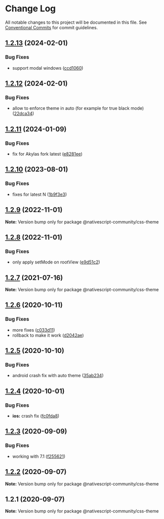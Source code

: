 # Change Log

All notable changes to this project will be documented in this file.
See [Conventional Commits](https://conventionalcommits.org) for commit guidelines.

## [1.2.13](https://github.com/nativescript-community/css-theme/compare/v1.2.12...v1.2.13) (2024-02-01)


### Bug Fixes

* support modal windows ([ccd1060](https://github.com/nativescript-community/css-theme/commit/ccd1060ccaec817a7d2d88bcd33e5a2624663bfe))





## [1.2.12](https://github.com/nativescript-community/css-theme/compare/v1.2.11...v1.2.12) (2024-02-01)


### Bug Fixes

* allow to enforce theme in auto (for example for true black mode) ([22dca34](https://github.com/nativescript-community/css-theme/commit/22dca34b48e961ca9f43c328630ad53b34805775))





## [1.2.11](https://github.com/nativescript-community/css-theme/compare/v1.2.10...v1.2.11) (2024-01-09)


### Bug Fixes

* fix for Akylas fork latest ([e8281ee](https://github.com/nativescript-community/css-theme/commit/e8281eedf7fc671bd1266e0cead63edcf037effd))





## [1.2.10](https://github.com/nativescript-community/css-theme/compare/v1.2.9...v1.2.10) (2023-08-01)


### Bug Fixes

* fixes for latest N ([1b9f3e3](https://github.com/nativescript-community/css-theme/commit/1b9f3e35ae3de67a90e0523b230975a7a264bb2b))





## [1.2.9](https://github.com/nativescript-community/css-theme/compare/v1.2.8...v1.2.9) (2022-11-01)

**Note:** Version bump only for package @nativescript-community/css-theme

## [1.2.8](https://github.com/nativescript-community/css-theme/compare/v1.2.7...v1.2.8) (2022-11-01)

### Bug Fixes

-   only apply setMode on rootView ([e9d51c2](https://github.com/nativescript-community/css-theme/commit/e9d51c2461dfd23e54ae06ae70859d8dc2c3c0e4))

## [1.2.7](https://github.com/nativescript-community/css-theme/compare/v1.2.6...v1.2.7) (2021-07-16)

**Note:** Version bump only for package @nativescript-community/css-theme

## [1.2.6](https://github.com/nativescript-community/css-theme/compare/v1.2.5...v1.2.6) (2020-10-11)

### Bug Fixes

-   more fixes ([c033d11](https://github.com/nativescript-community/css-theme/commit/c033d114d8de690ca14672db67f88f46623642b3))
-   rollback to make it work ([d2042ae](https://github.com/nativescript-community/css-theme/commit/d2042ae9d76f0529edbb5c2e1056056f7369ff90))

## [1.2.5](https://github.com/nativescript-community/css-theme/compare/v1.2.4...v1.2.5) (2020-10-10)

### Bug Fixes

-   android crash fix with auto theme ([35ab234](https://github.com/nativescript-community/css-theme/commit/35ab2349cbe5a07f26fa0acf4c772bb02d23c46e))

## [1.2.4](https://github.com/nativescript-community/css-theme/compare/v1.2.3...v1.2.4) (2020-10-01)

### Bug Fixes

-   **ios:** crash fix ([fc0fda8](https://github.com/nativescript-community/css-theme/commit/fc0fda8b1bc428adec153f1b6a8acc1948bcae65))

## [1.2.3](https://github.com/nativescript-community/css-theme/compare/v1.2.2...v1.2.3) (2020-09-09)

### Bug Fixes

-   working with 7.1 ([f255621](https://github.com/nativescript-community/css-theme/commit/f255621e2a32d66354d7874ba51dd9bbcefcc927))

## [1.2.2](https://github.com/nativescript-community/css-theme/compare/v1.2.1...v1.2.2) (2020-09-07)

**Note:** Version bump only for package @nativescript-community/css-theme

## 1.2.1 (2020-09-07)

**Note:** Version bump only for package @nativescript-community/css-theme
